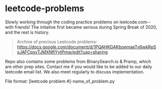 # leetcode-problems

Slowly working through the coding practice problems on leetcode.com--with friends! The initative first became serious during Spring Break of 2020, and the rest is history.

>Archive of previous Leetcode problems: https://docs.google.com/document/d/1PQAHKGAKboemaeTv6wkRpSsJAFCpsvTJMXNftYytPmw/edit?usp=sharing

Repo also contains some problems from BinarySearch.io & Pramp, which are other prep sites. Contact me if you would like to be added to our daily leetcode email list. We also meet regularly to discuss implementation.

File format: [leetcode problem #]-name_of_problem.py
